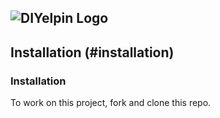 ![DIYelpin Logo](http://s11.postimg.org/5ltzi8csj/DIY.png)
-----------------------

## Installation (#installation)

### Installation
To work on this project, fork and clone this repo.
